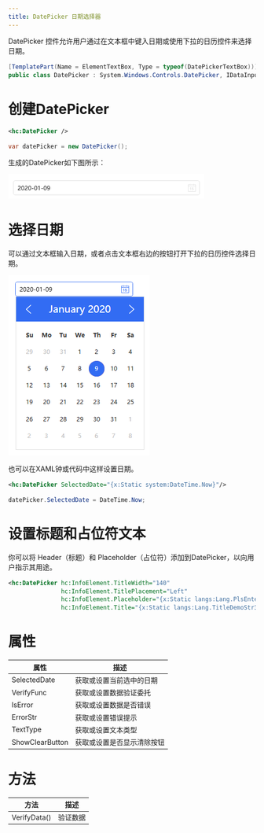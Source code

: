 ```yaml
---
title: DatePicker 日期选择器
---
```


DatePicker 控件允许用户通过在文本框中键入日期或使用下拉的日历控件来选择日期。

``` CS
[TemplatePart(Name = ElementTextBox, Type = typeof(DatePickerTextBox))]
public class DatePicker : System.Windows.Controls.DatePicker, IDataInput
```

# 创建DatePicker

``` XML
<hc:DatePicker />
```

``` CS
var datePicker = new DatePicker();
```

生成的DatePicker如下图所示：

![DatePicker](https://raw.githubusercontent.com/HandyOrg/HandyOrgResource/master/HandyControl/Doc/extend_controls/DatePicker_1.png)



# 选择日期

可以通过文本框输入日期，或者点击文本框右边的按钮打开下拉的日历控件选择日期。

![DatePicker](https://raw.githubusercontent.com/HandyOrg/HandyOrgResource/master/HandyControl/Doc/extend_controls/DatePicker_2.png)

也可以在XAML钟或代码中这样设置日期。

``` XML
<hc:DatePicker SelectedDate="{x:Static system:DateTime.Now}"/>
```

``` CS
datePicker.SelectedDate = DateTime.Now;
```

# 设置标题和占位符文本

你可以将 Header（标题）和 Placeholder（占位符）添加到DatePicker，以向用户指示其用途。

``` XML
<hc:DatePicker hc:InfoElement.TitleWidth="140"
               hc:InfoElement.TitlePlacement="Left"
               hc:InfoElement.Placeholder="{x:Static langs:Lang.PlsEnterContent}"
               hc:InfoElement.Title="{x:Static langs:Lang.TitleDemoStr3}" />
```




# 属性

| 属性             |  描述             |
| ---------------- | ------------------ |
| SelectedDate      | 获取或设置当前选中的日期 |
| VerifyFunc        | 获取或设置数据验证委托           |
| IsError           | 获取或设置数据是否错误           |
| ErrorStr    | 获取或设置错误提示           |
| TextType | 获取或设置文本类型       |
| ShowClearButton | 获取或设置是否显示清除按钮       |

# 方法

| 方法             |   描述             |
| ---------------- | ------------------ |
| VerifyData()      | 验证数据 |

